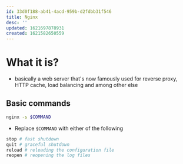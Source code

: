 ```yaml
---
id: 33d0f188-ab41-4acd-959b-d2fdbb31f546
title: Nginx
desc: ''
updated: 1621697878931
created: 1621582650559
---
```


# What it is?
- basically a web server that's now famously used for reverse proxy, HTTP cache, load balancing and among other else

## Basic commands

```bash
nginx -s $COMMAND 
```
- Replace `$COMMAND` with either of the following
```bash
stop # fast shutdown
quit # graceful shutdown
reload # reloading the configuration file
reopen # reopening the log files
```